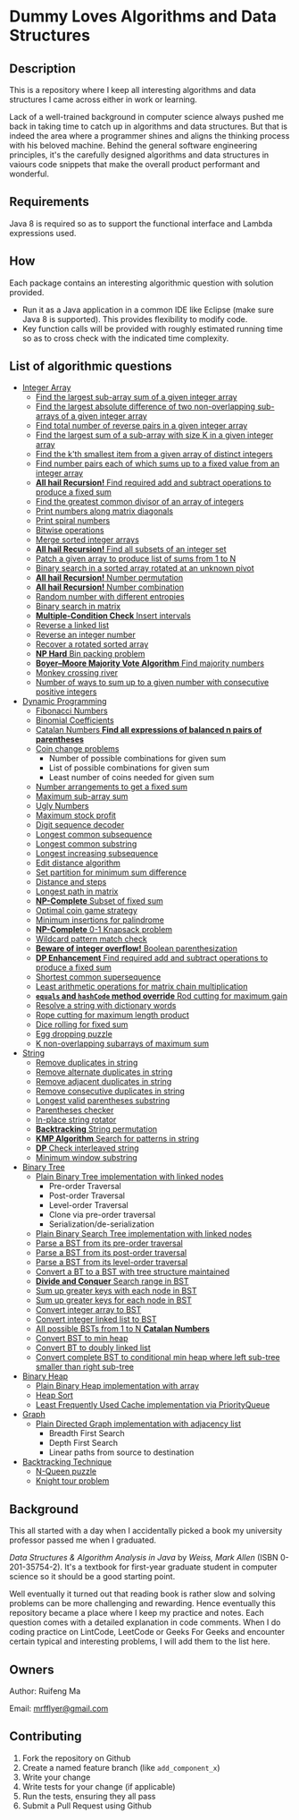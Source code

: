 # Dummy Loves Algorithms and Data Structures

## Description

This is a repository where I keep all interesting algorithms and data structures I came across either in work or learning. 

Lack of a well-trained background in computer science always pushed me back in taking time to catch up in algorithms and data structures. But that is indeed
the area where a programmer shines and aligns the thinking process with his beloved machine. Behind the general software engineering principles, it's the carefully designed algorithms and data structures in vaiours code snippets that make the overall product performant and wonderful. 

## Requirements

Java 8 is required so as to support the functional interface and Lambda expressions used. 

## How

Each package contains an interesting algorithmic question with solution provided. 

* Run it as a Java application in a common IDE like Eclipse (make sure Java 8 is supported). This provides flexibility to modify code. 
* Key function calls will be provided with roughly estimated running time so as to cross check with the indicated time complexity.

## List of algorithmic questions
* [Integer Array](./src/integerArray)
	* [Find the largest sub-array sum of a given integer array](./src/integerArray/maxSubsequenceSum/MaxSubseqSum.java)
	* [Find the largest absolute difference of two non-overlapping sub-arrays of a given integer array](./src/integerArray/maxSubsequenceDiff/MaxSubseqDiff.java)
	* [Find total number of reverse pairs in a given integer array](./src/integerArray/numOfReversePairs/NumOfReversePairs.java)
	* [Find the largest sum of a sub-array with size K in a given integer array](./src/integerArray/maxSubarraySumOfSizeK/MaxSubArraySumOfSizeK.java)
	* [Find the k'th smallest item from a given array of distinct integers](./src/integerArray/kthSmallestElementInArray/kthSmallestElementInArray.java)
	* [Find number pairs each of which sums up to a fixed value from an integer array](./src/integerArray/NumberPairOfFixedSum.java)
	* [**All hail Recursion!** Find required add and subtract operations to produce a fixed sum](./src/dynamicProgramming/MathOpsForFixedSum.java)
	* [Find the greatest common divisor of an array of integers](./src/integerArray/GCDOfIntegerArray.java)
	* [Print numbers along matrix diagonals](./src/integerArray/DiagonalNumberMatrix.java)
	* [Print spiral numbers](./src/integerArray/SpiralNumber.java)
	* [Bitwise operations](./src/integerArray/BitOperators.java)
	* [Merge sorted integer arrays](./src/integerArray/SortedArrayMerger.java)
	* [**All hail Recursion!** Find all subsets of an integer set](./src/integerArray/SubsetSeeker.java)
	* [Patch a given array to produce list of sums from 1 to N](./src/integerArray/IntegerArrayPatcher.java)
	* [Binary search in a sorted array rotated at an unknown pivot](./src/integerArray/BinarySearchInRotatedSortedArray.java)
	* [**All hail Recursion!** Number permutation](./src/integerArray/NumberPermutation.java)
	* [**All hail Recursion!** Number combination](./src/integerArray/NumberCombination.java)
	* [Random number with different entropies](./src/integerArray/RandNumberGenerator.java)
	* [Binary search in matrix](./src/integerArray/BinarySearchInMatrix.java)
	* [**Multiple-Condition Check** Insert intervals](./src/integerArray/Intervals.java)
	* [Reverse a linked list](./src/integerArray/ReverseLinkedList.java)
	* [Reverse an integer number](./src/integerArray/ReverseInteger.java)
	* [Recover a rotated sorted array](./src/integerArray/RecoverRotatedSortedArray.java)
	* [**NP Hard** Bin packing problem](./src/integerArray/BinPacker.java)
	* [**Boyer–Moore Majority Vote Algorithm** Find majority numbers](./src/integerArray/MajorityNumber.java)
	* [Monkey crossing river](./src/integerArray/MonkeyAndRiver.java)
	* [Number of ways to sum up to a given number with consecutive positive integers](./src/integerArray/SumOfConsecutiveInt.java)
* [Dynamic Programming](./src/dynamicProgramming)
  * [Fibonacci Numbers](./src/dynamicProgramming/FibNumbers.java)
  * [Binomial Coefficients](./src/dynamicProgramming/BinomialCoefficients.java)
  * [Catalan Numbers **Find all expressions of balanced n pairs of parentheses**](./src/dynamicProgramming/CatalanNumbers.java)
  * [Coin change problems](./src/dynamicProgramming/CoinKeeper.java)
    * Number of possible combinations for given sum
    * List of possible combinations for given sum
    * Least number of coins needed for given sum
  * [Number arrangements to get a fixed sum](./src/dynamicProgramming/NumberOrganizer.java)
  * [Maximum sub-array sum](./src/integerArray/maxSubsequenceSum/MaxSubseqSum.java)
  * [Ugly Numbers](./src/dynamicProgramming/UglyNumbers.java)
  * [Maximum stock profit](./src/dynamicProgramming/StockProfit.java)
  * [Digit sequence decoder](./src/dynamicProgramming/DigitSequenceDecoder.java)
  * [Longest common subsequence](./src/dynamicProgramming/LongestCommonSebsequence.java)
  * [Longest common substring](./src/dynamicProgramming/LongestCommonSubstring.java)
  * [Longest increasing subsequence](./src/dynamicProgramming/LongestIncreasingSubsequence.java)
  * [Edit distance algorithm](./src/dynamicProgramming/MinStringEdits.java)
  * [Set partition for minimum sum difference](./src/dynamicProgramming/MinimumSetPartition.java)
  * [Distance and steps](./src/dynamicProgramming/DistanceTraveller.java)
  * [Longest path in matrix](./src/dynamicProgramming/LongestPathInMatrix.java)
  * [**NP-Complete** Subset of fixed sum](./src/dynamicProgramming/SubsetOfFixedSum.java)
  * [Optimal coin game strategy](./src/dynamicProgramming/CoinGameStrategy.java)
  * [Minimum insertions for palindrome](./src/dynamicProgramming/MinimumPalindromeInsertion.java)
  * [**NP-Complete** 0-1 Knapsack problem](./src/dynamicProgramming/KnapsackPacker.java)
  * [Wildcard pattern match check](./src/dynamicProgramming/WildcardMatching.java)
  * [**Beware of integer overflow!** Boolean parenthesization](./src/dynamicProgramming/BooleanParenthesization.java)
  * [**DP Enhancement** Find required add and subtract operations to produce a fixed sum](./src/dynamicProgramming/MathOpsForFixedSum.java)
  * [Shortest common supersequence](./src/dynamicProgramming/ShortestCommonSupersequence.java)
  * [Least arithmetic operations for matrix chain multiplication](./src/dynamicProgramming/MatrixChainMultiplication.java)
  * [**`equals` and `hashCode` method override** Rod cutting for maximum gain](./src/dynamicProgramming/RodCutter.java)
  * [Resolve a string with dictionary words](./src/dynamicProgramming/StringResolver.java)
  * [Rope cutting for maximum length product](./src/dynamicProgramming/RopeCutter.java)
  * [Dice rolling for fixed sum](./src/dynamicProgramming/DiceRoller.java)
  * [Egg dropping puzzle](./src/dynamicProgramming/EggDropper.java)
  * [K non-overlapping subarrays of maximum sum](./src/dynamicProgramming/MaxKSubArraySum.java)
* [String](./src/string)
  * [Remove duplicates in string](./src/string/removeDuplicates/DuplicatesRemover.java)
  * [Remove alternate duplicates in string](./src/string/removeDuplicates/AlternateDuplicatesRemover.java)
  * [Remove adjacent duplicates in string](./src/string/removeDuplicates/AdjacentDuplicatesRemover.java)
  * [Remove consecutive duplicates in string](./src/string/removeDuplicates/ConsecutiveDuplicatesRemover.java)
  * [Longest valid parentheses substring](./src/string/LongestValidParentheses.java)
  * [Parentheses checker](./src/string/ParenthesisChecker.java)
  * [In-place string rotator](./src/string/StringRotator.java)
  * [**Backtracking** String permutation](./src/string/StringPermutation.java)
  * [**KMP Algorithm** Search for patterns in string](./src/string/StringPatternSearch.java)
  * [**DP** Check interleaved string](./src/string/InterleavedString.java)
  * [Minimum window substring](./src/string/MinimumWindowSubstring.java)
* [Binary Tree](./src/binaryTree)
  * [Plain Binary Tree implementation with linked nodes](./src/binaryTree/entities/BinaryTree.java)
    * Pre-order Traversal
    * Post-order Traversal
    * Level-order Traversal
    * Clone via pre-order traversal
    * Serialization/de-serialization
  * [Plain Binary Search Tree implementation with linked nodes](./src/binaryTree/entities/BinarySearchTree.java)
  * [Parse a BST from its pre-order traversal](./src/binaryTree/BSTParserFromPreorderTraversal.java)
  * [Parse a BST from its post-order traversal](./src/binaryTree/BSTParserFromPostorderTraversal.java)
  * [Parse a BST from its level-order traversal](./src/binaryTree/BSTParserFromLevelOrderTraversal.java)
  * [Convert a BT to a BST with tree structure maintained](./src/binaryTree/BTtoBSTConverter.java)
  * [**Divide and Conquer** Search range in BST](./src/binaryTree/SearchRangeInBST.java)
  * [Sum up greater keys with each node in BST](./src/binaryTree/SumWithGreaterKeysInBST.java)
  * [Sum up greater keys for each node in BST](./src/binaryTree/BSTtoGreaterSumTreeConverter.java)
  * [Convert integer array to BST](./src/binaryTree/ArrayToBSTConverter.java)
  * [Convert integer linked list to BST](./src/binaryTree/LinkedListToBSTConverter.java)
  * [All possible BSTs from 1 to N **Catalan Numbers**](./src/binaryTree/AllPossibleBSTsFromOneToN.java)
  * [Convert BST to min heap](./src/binaryTree/BSTtoMinHeapConverter.java)
  * [Convert BT to doubly linked list](./src/binaryTree/BTtoDoublyLinkedListConverter.java)
  * [Convert complete BST to conditional min heap where left sub-tree smaller than right sub-tree](./src/binaryTree/BSTtoConditionalMinHeapConverter.java)
* [Binary Heap](./src/binaryHeap)
  * [Plain Binary Heap implementation with array](./src/binaryHeap/MinHeap.java)
  * [Heap Sort](./src/binaryHeap/HeapSort.java)
  * [Least Frequently Used Cache implementation via PriorityQueue](./src/binaryHeap/LFUCache.java)
* [Graph](./src/graph)
  * [Plain Directed Graph implementation with adjacency list](./src/graph/GraphAdjacencyList.java)
    * Breadth First Search
    * Depth First Search
    * Linear paths from source to destination
* [Backtracking Technique](./src/backtracking)
  * [N-Queen puzzle](./src/backtracking/NQueenPuzzle.java)
  * [Knight tour problem](./src/backtracking/KnightTour.java)

## Background

This all started with a day when I accidentally picked a book my university professor passed me when I graduated. 

*Data Structures & Algorithm Analysis in Java* by *Weiss, Mark Allen* (ISBN 0-201-35754-2). It's a textbook for first-year graduate student in computer 
science so it should be a good starting point.

Well eventually it turned out that reading book is rather slow and solving problems can be more challenging and rewarding. Hence eventually this repository became a place where I keep my practice and notes. Each question comes with a detailed explanation in code comments. When I do coding practice on LintCode, LeetCode or Geeks For Geeks and encounter certain typical and interesting problems, I will add them to the list here.   

## Owners
Author: Ruifeng Ma

Email: mrfflyer@gmail.com

## Contributing

1. Fork the repository on Github
2. Create a named feature branch (like `add_component_x`)
3. Write your change
4. Write tests for your change (if applicable)
5. Run the tests, ensuring they all pass
6. Submit a Pull Request using Github


